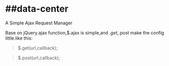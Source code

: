 ##data-center
===========

A Simple Ajax Request Manager 

Base on jQuery.ajax function,$.ajax is simple,and $.get,$.post make the config little.like this:

>$.get(url,callback); 
 
>$.post(url,callback);




